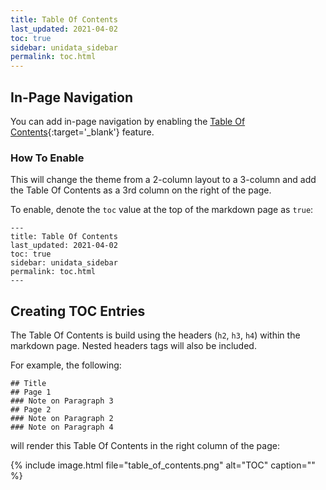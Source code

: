 ```yaml
---
title: Table Of Contents 
last_updated: 2021-04-02
toc: true
sidebar: unidata_sidebar
permalink: toc.html
---
```


## In-Page Navigation

You can add in-page navigation by enabling the [Table Of Contents](https://github.com/ghiculescu/jekyll-table-of-contents){:target='_blank'} feature.

### How To Enable

This will change the theme from a 2-column layout to a 3-column and add the Table Of Contents as a 3rd column on the right of the page.

To enable, denote the `toc` value at the top of the markdown page as `true`:

~~~
---
title: Table Of Contents 
last_updated: 2021-04-02
toc: true
sidebar: unidata_sidebar
permalink: toc.html
---
~~~

## Creating TOC Entries

The Table Of Contents is build using the headers (`h2`, `h3`, `h4`) within the markdown page.
Nested headers tags will also be included. 

For example, the following:

```
## Title
## Page 1
### Note on Paragraph 3
## Page 2
### Note on Paragraph 2
### Note on Paragraph 4
```

will render this Table Of Contents in the right column of the page:

{% include image.html file="table_of_contents.png" alt="TOC" caption="" %}